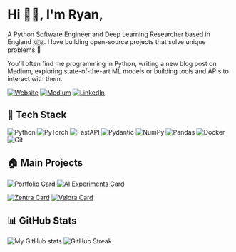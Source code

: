 # Hi 👋🏻, I'm Ryan,

A Python Software Engineer and Deep Learning Researcher based in England :gb:. I love building open-source projects that solve unique problems 🤟

You'll often find me programming in Python, writing a new blog post on Medium, exploring state-of-the-art ML models or building tools and APIs to interact with them.

[![Website](https://img.shields.io/badge/Website-000000?style=for-the-badge&logo=google-chrome&logoColor=white)](https://yourwebsite.com)
[![Medium](https://img.shields.io/badge/Medium-12100E?style=for-the-badge&logo=medium&logoColor=white)](https://medium.com/@achronus)
[![LinkedIn](https://custom-icon-badges.demolab.com/badge/LinkedIn-0077B5?style=for-the-badge&logo=linkedin-white&logoColor=white)](https://www.linkedin.com/)

## 🚀 Tech Stack

![Python](https://img.shields.io/badge/Python-3776AB?style=flat&logo=python&logoColor=white)
![PyTorch](https://img.shields.io/badge/PyTorch-EE4C2C?style=flat&logo=pytorch&logoColor=white)
![FastAPI](https://img.shields.io/badge/FastAPI-009688?style=flat&logo=fastapi&logoColor=white)
![Pydantic](https://img.shields.io/badge/Pydantic-E92063?style=flat&logo=pydantic&logoColor=white)
![NumPy](https://img.shields.io/badge/NumPy-013243?style=flat&logo=numpy&logoColor=white)
![Pandas](https://img.shields.io/badge/Pandas-150458?style=flat&logo=pandas&logoColor=white)
![Docker](https://img.shields.io/badge/Docker-2496ED?style=flat&logo=docker&logoColor=white)
![Git](https://img.shields.io/badge/Git-F05032?logo=git&logoColor=fff)

## 🏠 Main Projects

[![Portfolio Card](https://github-readme-stats.vercel.app/api/pin/?username=Achronus&repo=achronus.dev&bg_color=0D1117&text_color=8d96a0&title_color=4493f8&border_color=30363d)](https://github.com/Achronus/achronus.dev) [![AI Experiments Card](https://github-readme-stats.vercel.app/api/pin/?username=Achronus&repo=ai-experiments&bg_color=0D1117&text_color=8d96a0&title_color=4493f8&border_color=30363d)](https://github.com/Achronus/ai-experiments)

[![Zentra Card](https://github-readme-stats.vercel.app/api/pin/?username=Achronus&repo=Zentra&bg_color=0D1117&text_color=8d96a0&title_color=4493f8&border_color=30363d)](https://github.com/Achronus/Zentra) [![Velora Card](https://github-readme-stats.vercel.app/api/pin/?username=Achronus&repo=velora&bg_color=0D1117&text_color=8d96a0&title_color=4493f8&border_color=30363d)](https://github.com/Achronus/velora)

## 📊 GitHub Stats

![My GitHub stats](https://github-readme-stats.vercel.app/api?username=Achronus&show_icons=true&theme=dracula&hide=contribs&rank_icon=github&hide_border=true&line_height=30) ![GitHub Streak](https://github-readme-streak-stats.herokuapp.com/?user=Achronus&theme=dracula&hide_border=true)
